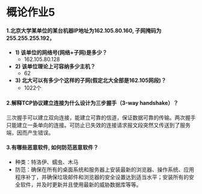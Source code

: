 # 概论作业5
#### 1.北京大学某单位的某台机器IP地址为162.105.80.160, 子网掩码为255.255.255.192，
- **1) 该单位的网络号(网络+子网)是多少？**
  - 162.105.80.128
- **2) 该单位理论上可容纳多少主机？**
  - 62
- **3) 北大可以有多少个这样的子网(假定北大全部是162.105网段)？**
  - 1022个
#### 2.解释TCP协议建立连接为什么设计为三步握手（3-way handshake）？
三次握手可以建立双向连接，能建立可靠的信道，保证数据可靠的传输。两次握手只能建立一条单向的连接。可防止已失效的连接请求报文段突然又传送到了服务端，因而产生错误。
#### 3.有哪些恶意软件, 如何防范恶意软件？
- 种类：特洛伊、蠕虫、木马
- 防范：确保在所有的桌面系统和服务器上安装最新的浏览器、操作系统、应用程序补丁，并确保垃圾邮件和浏览器的安全设置达到适当水平；安装所有的安全软件，并及时更新并且使用最新的威胁数据库等等。


